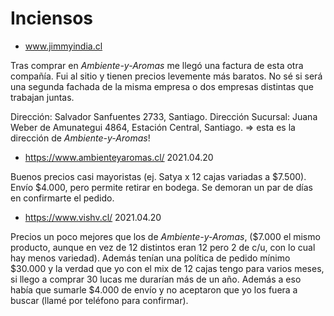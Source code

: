 # Inciensos

- www.jimmyindia.cl

Tras comprar en _Ambiente-y-Aromas_ me llegó una factura de esta otra compañía.
Fui al sitio y tienen precios levemente más baratos. No sé si será una segunda
fachada de la misma empresa o dos empresas distintas que trabajan juntas.

Dirección: Salvador Sanfuentes 2733, Santiago.
Dirección Sucursal: Juana Weber de Amunategui 4864, Estación Central, Santiago.
=> esta es la dirección de _Ambiente-y-Aromas_!

- https://www.ambienteyaromas.cl/ 2021.04.20

Buenos precios casi mayoristas (ej. Satya x 12 cajas variadas a $7.500). Envío
$4.000, pero permite retirar en bodega. Se demoran un par de días en confirmarte
el pedido.

- https://www.vishv.cl/ 2021.04.20

Precios un poco mejores que los de _Ambiente-y-Aromas_, ($7.000 el mismo
producto, aunque en vez de 12 distintos eran 12 pero 2 de c/u, con lo cual hay
menos variedad). Además tenían una política de pedido mínimo $30.000 y la verdad
que yo con el mix de 12 cajas tengo para varios meses, si llego a comprar 30
lucas me durarían más de un año. Además a eso había que sumarle $4.000 de envío
y no aceptaron que yo los fuera a buscar (llamé por teléfono para confirmar).
